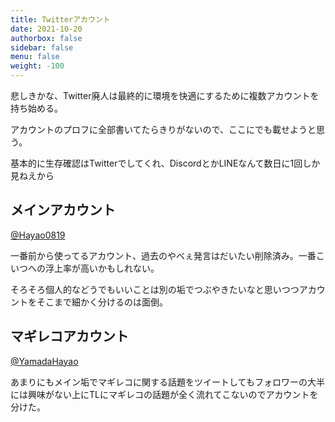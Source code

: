 ```yaml
---
title: Twitterアカウント
date: 2021-10-20
authorbox: false
sidebar: false
menu: false
weight: -100
---
```


悲しきかな、Twitter廃人は最終的に環境を快適にするために複数アカウントを持ち始める。

アカウントのプロフに全部書いてたらきりがないので、ここにでも載せようと思う。

基本的に生存確認はTwitterでしてくれ、DiscordとかLINEなんて数日に1回しか見ねえから

## メインアカウント

[@Hayao0819](https://twitter.com/Hayao0819)

一番前から使ってるアカウント、過去のやべぇ発言はだいたい削除済み。一番こいつへの浮上率が高いかもしれない。

そろそろ個人的などうでもいいことは別の垢でつぶやきたいなと思いつつアカウントをそこまで細かく分けるのは面倒。

## マギレコアカウント

[@YamadaHayao](https://twitter.com/YamadaHayao)

あまりにもメイン垢でマギレコに関する話題をツイートしてもフォロワーの大半には興味がない上にTLにマギレコの話題が全く流れてこないのでアカウントを分けた。



